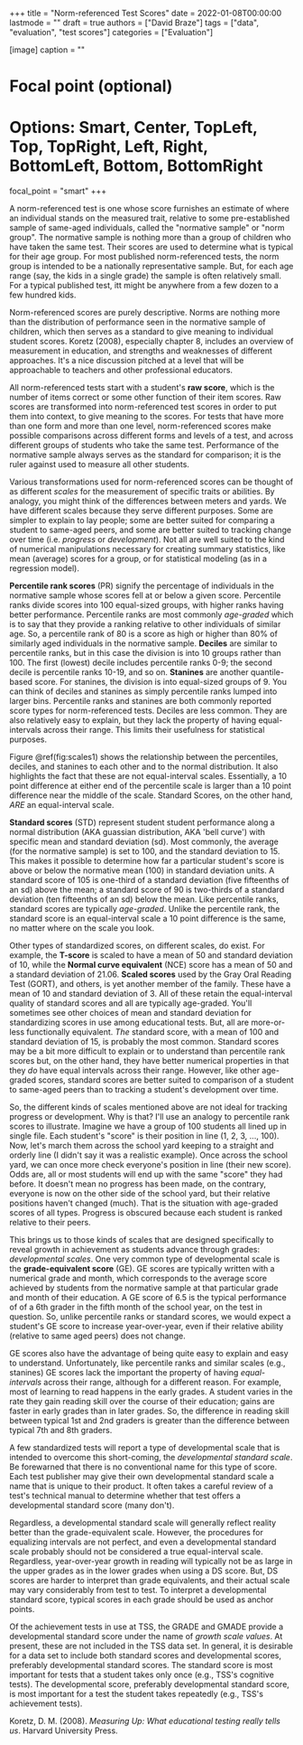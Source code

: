 +++
title = "Norm-referenced Test Scores"
date = 2022-01-08T00:00:00
lastmode = ""
draft = true
authors = ["David Braze"]
tags = ["data", "evaluation", "test scores"]
categories = ["Evaluation"]

[image]
  caption = ""
  # Focal point (optional)
  # Options: Smart, Center, TopLeft, Top, TopRight, Left, Right, BottomLeft, Bottom, BottomRight
  focal_point = "smart"
+++

A norm-referenced test is one whose score furnishes an estimate of where an individual stands on the measured trait, relative to some pre-established sample of same-aged individuals, called the "normative sample" or "norm group". The normative sample is nothing more than a group of children who have taken the same test. Their scores are used to determine what is typical for their age group. For most published norm-referenced tests, the norm group is intended to be a nationally representative sample. But, for each age range (say, the kids in a single grade) the sample is often relatively small. For a typical published test, itt might be anywhere from a few dozen to a few hundred kids. 

Norm-referenced scores are purely descriptive. Norms are nothing more than the distribution of performance seen in the normative sample of children, which then serves as a standard to give meaning to individual student scores. Koretz (2008), especially chapter 8, includes an overview of measurement in education, and strengths and weaknesses of different approaches. It's a nice discussion pitched at a level that will be approachable to teachers and other professional educators.

All norm-referenced tests start with a student's **raw score**, which is the number of items correct or some other function of their item scores. Raw scores are transformed into norm-referenced test scores in order to put them into context, to give meaning to the scores. For tests that have more than one form and more than one level, norm-referenced scores make possible comparisons across different forms and levels of a test, and across different groups of students who take the same test. Performance of the normative sample always serves as the standard for comparison; it is the ruler against used to measure all other students.

Various transformations used for norm-referenced scores can be thought of as different *scales* for the measurement of specific traits or abilities. By analogy, you might think of the differences between meters and yards. We have different scales because they serve different purposes. Some are simpler to explain to lay people; some are better suited for comparing a student to same-aged peers, and some are better suited to tracking change over time (i.e. *progress* or *development*). Not all are well suited to the kind of numerical manipulations necessary for creating summary statistics, like mean (average) scores for a group, or for statistical modeling (as in a regression model). 

**Percentile rank scores** (PR) signify the percentage of individuals in the normative sample whose scores fell at or below a given score. Percentile ranks divide scores into 100 equal-sized groups, with higher ranks having better performance. Percentile ranks are most commonly *age-graded* which is to say that they provide a ranking relative to other individuals of similar age. So, a percentile rank of 80 is a score as high or higher than 80% of similarly aged individuals in the normative sample. **Deciles** are similar to percentile ranks, but in this case the division is into 10 groups rather than 100. The first (lowest) decile includes percentile ranks 0-9; the second decile is percentile ranks 10-19, and so on. **Stanines** are another quantile-based score. For stanines, the division is into equal-sized groups of 9. You can think of deciles and stanines as simply percentile ranks lumped into larger bins. Percentile ranks and stanines are both commonly reported score types for norm-referenced tests. Deciles are less common. They are also relatively easy to explain, but they lack the property of having equal-intervals across their range. This limits their usefulness for statistical purposes. 

Figure \@ref(fig:scales1) shows the relationship between the percentiles, deciles, and stanines to each other and to the normal distribution. It also highlights the fact that these are not equal-interval scales. Essentially, a 10 point difference at either end of the percentile scale is larger than a 10 point difference near the middle of the scale. Standard Scores, on the other hand, *ARE* an equal-interval scale.

**Standard scores** (STD) represent student student performance along a normal distribution (AKA guassian distribution, AKA 'bell curve') with specific mean and standard deviation (sd). Most commonly, the average (for the normative sample) is set to 100, and the standard deviation to 15. This makes it possible to determine how far a particular student's score is above or below the normative mean (100) in standard deviation units. A standard score of 105 is one-third of a standard deviation (five fifteenths of an sd) above the mean; a standard score of 90 is two-thirds of a standard deviation (ten fifteenths of an sd) below the mean. Like percentile ranks, standard scores are typically *age-graded*. Unlike the percentile rank, the standard score is an equal-interval scale a 10 point difference is the same, no matter where on the scale you look.

Other types of standardized scores, on different scales, do exist. For example, the **T-score** is scaled to have a mean of 50 and standard deviation of 10, while the **Normal curve equivalent** (NCE) score has a mean of 50 and a standard deviation of 21.06. **Scaled scores** used by the Gray Oral Reading Test (GORT), and others, is yet another member of the family. These have a mean of 10 and standard deviation of 3. All of these retain the equal-interval quality of standard scores and all are typically age-graded. You'll sometimes see other choices of mean and standard deviation  for standardizing scores in use among educational tests. But, all are more-or-less functionally equivalent. *The* standard score, with a mean of 100 and standard deviation of 15, is probably the most common. Standard scores may be a bit more difficult to explain or to understand than percentile rank scores but, on the other hand, they have better numerical properties in that they *do* have equal intervals across their range. However, like other age-graded scores, standard scores are better suited to comparison of a student to same-aged peers than to tracking a student's development over time. 

So, the different kinds of scales mentioned above are not ideal for tracking progress or development. Why is that? I'll use an analogy to percentile rank scores to illustrate. Imagine we have a group of 100 students all lined up in single file. Each student's "score" is their position in line (1, 2, 3, ..., 100). Now, let's march them across the school yard keeping to a straight and orderly line (I didn't say it was a realistic example). Once across the school yard, we can once more check everyone's position in line (their new score). Odds are, all or most students will end up with the same "score" they had before. It doesn't mean no progress has been made, on the contrary, everyone is now on the other side of the school yard, but their relative positions haven't changed (much). That is the situation with age-graded scores of all types. Progress is obscured because each student is ranked relative to their peers. 

This brings us to those kinds of scales that are designed specifically to reveal growth in achievement as students advance through grades: *developmental scales*. One very common type of developmental scale is the **grade-equivalent score** (GE). GE scores are typically written with a numerical grade and month, which corresponds to the average score achieved by students from the normative sample at that particular grade and month of their education. A GE score of 6.5 is the typical performance of of a 6th grader in the fifth month of the school year, on the test in question. So, unlike percentile ranks or standard scores, we would expect a student's GE score to increase year-over-year, even if their relative ability (relative to same aged peers) does not change.

GE scores also have the advantage of being quite easy to explain and easy to understand. Unfortunately, like percentile ranks and similar scales (e.g., stanines) GE scores lack the important the property of having *equal-intervals* across their range, although for a different reason. For example, most of learning to read happens in the early grades. A student varies in the rate they gain reading skill over the course of their education; gains are faster in early grades than in later grades. So, the difference in reading skill between typical 1st and 2nd graders is greater than the difference between typical 7th and 8th graders. 

A few standardized tests will report a type of developmental scale that is intended to overcome this short-coming, the *developmental standard scale*. Be forewarned that there is no conventional name for this type of score. Each test publisher may give their own developmental standard scale a name that is unique to their product. It often takes a careful review of a test's technical manual to determine whether that test offers a developmental standard score (many don't). 

Regardless, a developmental standard scale will generally reflect reality better than the grade-equivalent scale. However, the procedures for equalizing intervals are not perfect, and even a developmental standard scale probably should not be considered a true equal-interval scale. Regardless, year-over-year growth in reading will typically not be as large in the upper grades as in the lower grades when using a DS score. But, DS scores are harder to interpret than grade equivalents, and their actual scale may vary considerably from test to test. To interpret a developmental standard score, typical scores in each grade should be used as anchor points.




Of the achievement tests in use at TSS, the GRADE and GMADE provide a developmental standard score under the name of *growth scale values*. At present, these are not included in the TSS data set. In general, it is desirable for a data set to include both standard scores and developmental scores, preferably developmental standard scores. The standard score is most important for tests that a student takes only once (e.g., TSS's cognitive tests). The developmental score, preferably developmental standard score, is most important for a test the student takes repeatedly (e.g., TSS's achievement tests). 

Koretz, D. M. (2008). *Measuring Up: What educational testing really tells us*. Harvard University Press.
 
